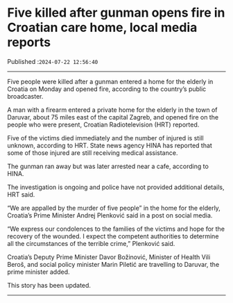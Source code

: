 # Five killed after gunman opens fire in Croatian care home, local media reports

Published :`2024-07-22 12:56:40`

---

Five people were killed after a gunman entered a home for the elderly in Croatia on Monday and opened fire, according to the country’s public broadcaster.

A man with a firearm entered a private home for the elderly in the town of Daruvar, about 75 miles east of the capital Zagreb, and opened fire on the people who were present, Croatian Radiotelevision (HRT) reported.

Five of the victims died immediately and the number of injured is still unknown, according to HRT. State news agency HINA has reported that some of those injured are still receiving medical assistance.

The gunman ran away but was later arrested near a cafe, according to HINA.

The investigation is ongoing and police have not provided additional details, HRT said.

“We are appalled by the murder of five people” in the home for the elderly, Croatia’s Prime Minister Andrej Plenković said in a post on social media.

“We express our condolences to the families of the victims and hope for the recovery of the wounded. I expect the competent authorities to determine all the circumstances of the terrible crime,” Plenković said.

Croatia’s Deputy Prime Minister Davor Božinović, Minister of Health Vili Beroš, and social policy minister Marin Piletić are travelling to Daruvar, the prime minister added.

This story has been updated.

---

